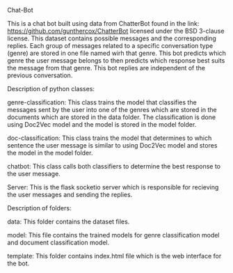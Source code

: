 Chat-Bot

This is a chat bot built using data from ChatterBot found in the link: https://github.com/gunthercox/ChatterBot licensed under the BSD 3-clause license. This dataset contains possible messages and the corresponding replies. Each group of messages  related to a specific conversation type (genre) are stored in one file named wirh that genre. This bot predicts which genre the user message belongs to then predicts which response best suits the message from that genre. This bot replies are independent of the previous conversation.

Description of python classes:

genre-classification:
This class trains the model that classifies the messages sent by the user into one of the genres which are stored in the documents which are stored in the data folder. The classification is done using Doc2Vec model and the model is stored in the model folder.

doc-classification:
This class trains the model that determines to which sentence the user message is similar to using Doc2Vec model and stores the model in the model folder.

chatbot:
This class calls both classifiers to determine the best response to the user message.

Server:
This is the flask socketio server which is responsible for recieving the user messages and sending the replies.

Description of folders:

data:
This folder contains the dataset files.

model:
This file contains the trained models for genre classification model and document classification model.

template:
This folder contains index.html file which is the web interface for the bot.
